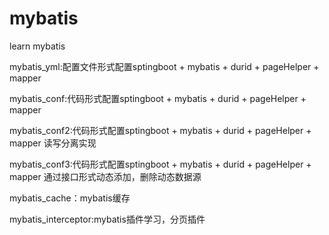 # mybatis
learn mybatis

mybatis_yml:配置文件形式配置sptingboot + mybatis + durid + pageHelper + mapper

mybatis_conf:代码形式配置sptingboot + mybatis + durid + pageHelper + mapper

mybatis_conf2:代码形式配置sptingboot + mybatis + durid + pageHelper + mapper 读写分离实现

mybatis_conf3:代码形式配置sptingboot + mybatis + durid + pageHelper + mapper 通过接口形式动态添加，删除动态数据源

mybatis_cache：mybatis缓存

mybatis_interceptor:mybatis插件学习，分页插件
